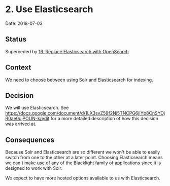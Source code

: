 # 2. Use Elasticsearch

Date: 2018-07-03

## Status

Superceded by [16. Replace Elasticsearch with OpenSearch](0016-replace-elasticsearch-with-opensearch.md)

## Context

We need to choose between using Solr and Elasticsearch for indexing.

## Decision

We will use Elasticsearch. See https://docs.google.com/document/d/1LX3svZ59f2Ni5TNCPG6jIYb8CnSYOjR0ae0ujPOUN-k/edit for a more detailed description of how this decision was arrived at.

## Consequences

Because Solr and Elasticsearch are so different we won't be able to easily switch from one to the other at a later point. Choosing Elasticsearch means we can't make use of any of the Blacklight family of applications since it is designed to work with Solr.

We expect to have more hosted options available to us with Elasticsearch.

